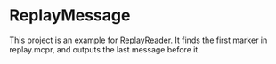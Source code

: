 # ReplayMessage
This project is an example for [ReplayReader](https://github.com/bela333/replayReader).
It finds the first marker in replay.mcpr, and outputs the last message before it.
